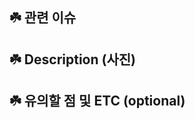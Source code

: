 ## ☘️ 관련 이슈
<!-- 관련있는 이슈 번호(#000)을 적어주세요. -->

## ☘️ Description (사진)
<!-- 작업 내용을 적어주세요. -->
<!-- 강조할 부분은 볼드체로 작성해 주세요. -->

## ☘️ 유의할 점 및 ETC (optional)
<!-- 팀원이 유의해야할 변경 사항이나 로직 및 기타 사항이 생겼다면 적어주세요. -->
